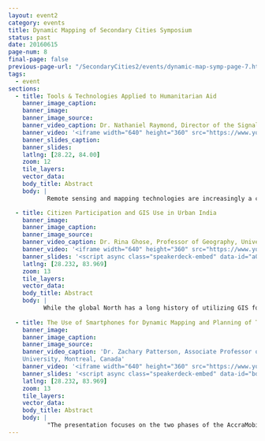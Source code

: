 ```yaml
---
layout: event2
category: events
title: Dynamic Mapping of Secondary Cities Symposium
status: past
date: 20160615
page-num: 8
final-page: false
previous-page-url: "/SecondaryCities2/events/dynamic-map-symp-page-7.html"
tags:
  - event
sections: 
  - title: Tools & Technologies Applied to Humanitarian Aid
    banner_image_caption: 
    banner_image: 
    banner_image_source: 
    banner_video_caption: Dr. Nathaniel Raymond, Director of the Signal Program on Human Security and Technology at the Harvard Humanitarian Initiative (HHI) of the Harvard Chan School of Public Health
    banner_video: '<iframe width="640" height="360" src="https://www.youtube.com/embed/XAYRCZzgnN8" frameborder="0" allowfullscreen></iframe>'
    banner_slides_caption: 
    banner_slides: 
    latlng: [28.22, 84.00]
    zoom: 12
    tile_layers:
    vector_data:
    body_title: Abstract
    body: |
           Remote sensing and mapping technologies are increasingly a critical component of humanitarian assistance operations during both armed conflict and natural disaster contexts. This session discusses common use cases of these platforms and techniques for providing general situational awareness to responders and affected populations, as well as specific applications of them to certain types of aid operations.

  - title: Citizen Participation and GIS Use in Urban India
    banner_image: 
    banner_image_caption: 
    banner_image_source:
    banner_video_caption: Dr. Rina Ghose, Professor of Geography, University of Wisconsin-Milwaukee
    banner_video: '<iframe width="640" height="360" src="https://www.youtube.com/embed/SpzanNLZGFA" frameborder="0" allowfullscreen></iframe>'
    banner_slides: '<script async class="speakerdeck-embed" data-id="a05f391d63f344e7ba15e864df58e0be" data-ratio="1.77777777777778" src="//speakerdeck.com/assets/embed.js"></script>'
    latlng: [28.232, 83.969]
    zoom: 13
    tile_layers:
    vector_data:
    body_title: Abstract
    body: |
          While the global North has a long history of utilizing GIS for spatial decision making, its usage in India has been relatively recent. Further, the concept of citizen participation in planning activities is relatively new in India, and its effectiveness is shaped by multiple contextual factors. Because of the recent emphasis on collaborative governance and transparency, GIS is used to enhance citizen participation through e-governance projects and through Public Participation GIS. This paper aims to examine the complexities of embedded in citizen participation through GIS based knowledge production in urban communities in India. Through empirical findings, it aims to demonstrate how cultural, political and technological factors differentially shape the ways GIS is being used in enhancing citizen participation in urban planning in India. 
    
  - title: The Use of Smartphones for Dynamic Mapping and Planning of Transit Systems in Africa
    banner_image: 
    banner_image_caption: 
    banner_image_source:
    banner_video_caption: 'Dr. Zachary Patterson, Associate Professor of Geography, Planning and Environment, Concordia
    University, Montreal, Canada'
    banner_video: '<iframe width="640" height="360" src="https://www.youtube.com/embed/BKEPAm01L8s" frameborder="0" allowfullscreen></iframe>'
    banner_slides: '<script async class="speakerdeck-embed" data-id="bda32299a65f4d07b4ac7655a8891083" data-ratio="1.33333333333333" src="//speakerdeck.com/assets/embed.js"></script>'
    latlng: [28.232, 83.969]
    zoom: 13
    tile_layers:
    vector_data:
    body_title: Abstract
    body: |
           "The presentation focuses on the two phases of the AccraMobile Project - a collaboration between the Accra Municipal Assembly (AMA), the Agence francaise de développement and Concordia University’s (Montreal, Canada) TRIP Lab. Impetus for the project originated from the AMA who sought to construct a documentary structure (route registry, protocols for data collection and mapping) for planning and passenger use of the Trotro bus network of Accra in Ghana. Phase 1 of the project involved: the adaptation of the TRIP Lab’s smartphone travel survey app, DataMobile; development of a data collection protocol; administration of Trotro route data collection; and the dynamic mapping of the routes. Data from Phase 1 has subsequently been trans- formed into Google’s General Transit Feed Specification (GTFS) format, and made accessible to the local community through a hackathon and map designed to be easily readable to Trotro users. While Phase 1 sought to gather information on the nature and breadth of the Trotro network for planning purposes, Phase 2 is directed primarily towards Trotro operators. It involves a great deal of engagement with operators with the aim of better understanding Trotro operations and developing business cases to finance a feet renewal program."
---
```




